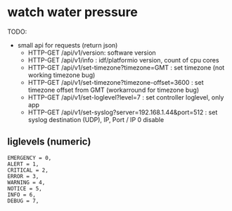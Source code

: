 # watch water pressure

TODO:
- small api for requests (return json)
  - HTTP-GET /api/v1/version: software version
  - HTTP-GET /api/v1/info : idf/platformio version, count of cpu cores
  - HTTP-GET /api/v1/set-timezone?timezone=GMT : set timezone (not working timezone bug)
  - HTTP-GET /api/v1/set-timezone?timezone-offset=3600 : set timezone offset from GMT (workarround for timezone bug)
  - HTTP-GET /api/v1/set-loglevel?level=7 : set controller loglevel, only app
  - HTTP-GET /api/v1/set-syslog?server=192.168.1.44&port=512 : set syslog destination (UDP), IP, Port  / IP 0 disable
  


## liglevels (numeric)
    EMERGENCY = 0,
    ALERT = 1,
    CRITICAL = 2,
    ERROR = 3,
    WARNING = 4,
    NOTICE = 5,
    INFO = 6,
    DEBUG = 7,








  

